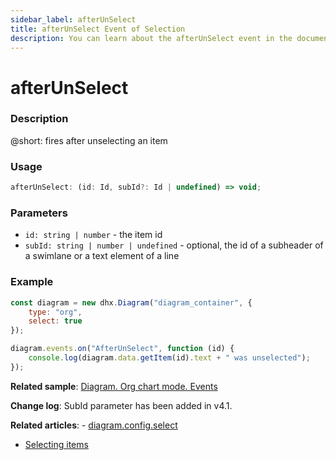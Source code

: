 ```yaml
---
sidebar_label: afterUnSelect
title: afterUnSelect Event of Selection
description: You can learn about the afterUnSelect event in the documentation of the DHTMLX JavaScript Diagram library. Browse developer guides and API reference, try out code examples and live demos, and download a free 30-day evaluation version of DHTMLX Diagram.
---
```


# afterUnSelect

### Description

@short: fires after unselecting an item

### Usage

~~~js
afterUnSelect: (id: Id, subId?: Id | undefined) => void;
~~~

### Parameters

- `id: string | number` - the item id
- `subId: string | number | undefined` - optional, the id of a subheader of a swimlane or a text element of a line

### Example

~~~js
const diagram = new dhx.Diagram("diagram_container", {
    type: "org",
    select: true
});

diagram.events.on("AfterUnSelect", function (id) {
	console.log(diagram.data.getItem(id).text + " was unselected");
});
~~~

**Related sample**: [Diagram. Org chart mode. Events](https://snippet.dhtmlx.com/l38pct7c)

**Change log**: SubId parameter has been added in v4.1.

**Related articles**:  - [diagram.config.select](../../../api/diagram/select_property/)
- [Selecting items](../../../guides/manipulating_items/#selecting-items)

